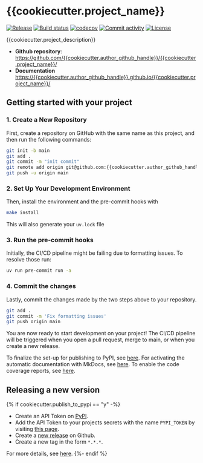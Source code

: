 # {{cookiecutter.project_name}}

[![Release](https://img.shields.io/github/v/release/{{cookiecutter.author_github_handle}}/{{cookiecutter.project_name}})](https://img.shields.io/github/v/release/{{cookiecutter.author_github_handle}}/{{cookiecutter.project_name}})
[![Build status](https://img.shields.io/github/actions/workflow/status/{{cookiecutter.author_github_handle}}/{{cookiecutter.project_name}}/main.yml?branch=main)](https://github.com/{{cookiecutter.author_github_handle}}/{{cookiecutter.project_name}}/actions/workflows/main.yml?query=branch%3Amain)
[![codecov](https://codecov.io/gh/{{cookiecutter.author_github_handle}}/{{cookiecutter.project_name}}/branch/main/graph/badge.svg)](https://codecov.io/gh/{{cookiecutter.author_github_handle}}/{{cookiecutter.project_name}})
[![Commit activity](https://img.shields.io/github/commit-activity/m/{{cookiecutter.author_github_handle}}/{{cookiecutter.project_name}})](https://img.shields.io/github/commit-activity/m/{{cookiecutter.author_github_handle}}/{{cookiecutter.project_name}})
[![License](https://img.shields.io/github/license/{{cookiecutter.author_github_handle}}/{{cookiecutter.project_name}})](https://img.shields.io/github/license/{{cookiecutter.author_github_handle}}/{{cookiecutter.project_name}})

{{cookiecutter.project_description}}

- **Github repository**: <https://github.com/{{cookiecutter.author_github_handle}}/{{cookiecutter.project_name}}/>
- **Documentation** <https://{{cookiecutter.author_github_handle}}.github.io/{{cookiecutter.project_name}}/>

## Getting started with your project

### 1. Create a New Repository

First, create a repository on GitHub with the same name as this project, and then run the following commands:

```bash
git init -b main
git add .
git commit -m "init commit"
git remote add origin git@github.com:{{cookiecutter.author_github_handle}}/{{cookiecutter.project_name}}.git
git push -u origin main
```

### 2. Set Up Your Development Environment

Then, install the environment and the pre-commit hooks with

```bash
make install
```

This will also generate your `uv.lock` file

### 3. Run the pre-commit hooks

Initially, the CI/CD pipeline might be failing due to formatting issues. To resolve those run:

```bash
uv run pre-commit run -a
```

### 4. Commit the changes

Lastly, commit the changes made by the two steps above to your repository.

```bash
git add .
git commit -m 'Fix formatting issues'
git push origin main
```

You are now ready to start development on your project!
The CI/CD pipeline will be triggered when you open a pull request, merge to main, or when you create a new release.

To finalize the set-up for publishing to PyPI, see [here](https://fpgmaas.github.io/cookiecutter-uv/features/publishing/#set-up-for-pypi).
For activating the automatic documentation with MkDocs, see [here](https://fpgmaas.github.io/cookiecutter-uv/features/mkdocs/#enabling-the-documentation-on-github).
To enable the code coverage reports, see [here](https://fpgmaas.github.io/cookiecutter-uv/features/codecov/).

## Releasing a new version

{% if cookiecutter.publish_to_pypi == "y" -%}

- Create an API Token on [PyPI](https://pypi.org/).
- Add the API Token to your projects secrets with the name `PYPI_TOKEN` by visiting [this page](https://github.com/{{cookiecutter.author_github_handle}}/{{cookiecutter.project_name}}/settings/secrets/actions/new).
- Create a [new release](https://github.com/{{cookiecutter.author_github_handle}}/{{cookiecutter.project_name}}/releases/new) on Github.
- Create a new tag in the form `*.*.*`.

For more details, see [here](https://fpgmaas.github.io/cookiecutter-uv/features/cicd/#how-to-trigger-a-release).
{%- endif %}